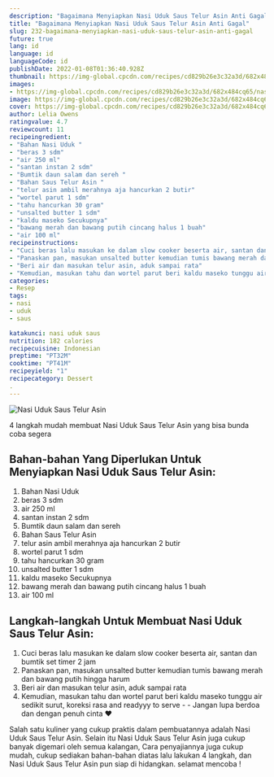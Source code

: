 ```yaml
---
description: "Bagaimana Menyiapkan Nasi Uduk Saus Telur Asin Anti Gagal"
title: "Bagaimana Menyiapkan Nasi Uduk Saus Telur Asin Anti Gagal"
slug: 232-bagaimana-menyiapkan-nasi-uduk-saus-telur-asin-anti-gagal
future: true
lang: id
language: id
languageCode: id
publishDate: 2022-01-08T01:36:40.928Z 
thumbnail: https://img-global.cpcdn.com/recipes/cd829b26e3c32a3d/682x484cq65/nasi-uduk-saus-telur-asin-foto-resep-utama.png
images:
- https://img-global.cpcdn.com/recipes/cd829b26e3c32a3d/682x484cq65/nasi-uduk-saus-telur-asin-foto-resep-utama.png
image: https://img-global.cpcdn.com/recipes/cd829b26e3c32a3d/682x484cq65/nasi-uduk-saus-telur-asin-foto-resep-utama.png
cover: https://img-global.cpcdn.com/recipes/cd829b26e3c32a3d/682x484cq65/nasi-uduk-saus-telur-asin-foto-resep-utama.png
author: Lelia Owens
ratingvalue: 4.7
reviewcount: 11
recipeingredient:
- "Bahan Nasi Uduk "
- "beras 3 sdm"
- "air 250 ml"
- "santan instan 2 sdm"
- "Bumtik daun salam dan sereh "
- "Bahan Saus Telur Asin "
- "telur asin ambil merahnya aja hancurkan 2 butir"
- "wortel parut 1 sdm"
- "tahu hancurkan 30 gram"
- "unsalted butter 1 sdm"
- "kaldu maseko Secukupnya"
- "bawang merah dan bawang putih cincang halus 1 buah"
- "air 100 ml"
recipeinstructions:
- "Cuci beras lalu masukan ke dalam slow cooker beserta air, santan dan bumtik set timer 2 jam"
- "Panaskan pan, masukan unsalted butter kemudian tumis bawang merah dan bawang putih hingga harum"
- "Beri air dan masukan telur asin, aduk sampai rata"
- "Kemudian, masukan tahu dan wortel parut beri kaldu maseko tunggu air sedikit surut, koreksi rasa and readyyy to serve  Jangan lupa berdoa dan dengan penuh cinta ❤️"
categories:
- Resep
tags:
- nasi
- uduk
- saus

katakunci: nasi uduk saus 
nutrition: 182 calories
recipecuisine: Indonesian
preptime: "PT32M"
cooktime: "PT41M"
recipeyield: "1"
recipecategory: Dessert
. 
---
```



![Nasi Uduk Saus Telur Asin](https://img-global.cpcdn.com/recipes/cd829b26e3c32a3d/682x484cq65/nasi-uduk-saus-telur-asin-foto-resep-utama.png)

4 langkah mudah membuat  Nasi Uduk Saus Telur Asin yang bisa bunda coba segera

<!--inarticleads1-->

## Bahan-bahan Yang Diperlukan Untuk Menyiapkan Nasi Uduk Saus Telur Asin:

1. Bahan Nasi Uduk 
1. beras 3 sdm
1. air 250 ml
1. santan instan 2 sdm
1. Bumtik daun salam dan sereh 
1. Bahan Saus Telur Asin 
1. telur asin ambil merahnya aja hancurkan 2 butir
1. wortel parut 1 sdm
1. tahu hancurkan 30 gram
1. unsalted butter 1 sdm
1. kaldu maseko Secukupnya
1. bawang merah dan bawang putih cincang halus 1 buah
1. air 100 ml



<!--inarticleads2-->

## Langkah-langkah Untuk Membuat Nasi Uduk Saus Telur Asin:

1. Cuci beras lalu masukan ke dalam slow cooker beserta air, santan dan bumtik set timer 2 jam
1. Panaskan pan, masukan unsalted butter kemudian tumis bawang merah dan bawang putih hingga harum
1. Beri air dan masukan telur asin, aduk sampai rata
1. Kemudian, masukan tahu dan wortel parut beri kaldu maseko tunggu air sedikit surut, koreksi rasa and readyyy to serve -  - Jangan lupa berdoa dan dengan penuh cinta ❤️




Salah satu kuliner yang cukup praktis dalam pembuatannya adalah  Nasi Uduk Saus Telur Asin. Selain itu  Nasi Uduk Saus Telur Asin  juga cukup banyak digemari oleh semua kalangan, Cara penyajiannya juga cukup mudah, cukup sediakan bahan-bahan diatas lalu lakukan 4 langkah, dan  Nasi Uduk Saus Telur Asin  pun siap di hidangkan. selamat mencoba !
